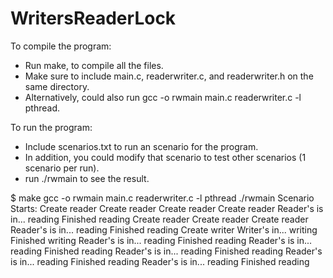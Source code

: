 # WritersReaderLock
To compile the program:
- Run make, to compile all the files.
- Make sure to include main.c, readerwriter.c, and readerwriter.h on the same directory.
- Alternatively, could also run gcc -o rwmain main.c readerwriter.c -l pthread.

To run the program:
- Include scenarios.txt to run an scenario for the program.
- In addition, you could modify that scenario to test other scenarios (1 scenario per run). 
- run ./rwmain to see the result.

$ make
gcc     -o      rwmain  main.c  readerwriter.c  -l      pthread
 ./rwmain
Scenario Starts:
Create reader
Create reader
Create reader
Create reader
Reader's is in... reading
Finished reading
Create reader
Create reader
Create reader
Reader's is in... reading
Finished reading
Create writer
Writer's in... writing
Finished writing
Reader's is in... reading
Finished reading
Reader's is in... reading
Finished reading
Reader's is in... reading
Finished reading
Reader's is in... reading
Finished reading
Reader's is in... reading
Finished reading

